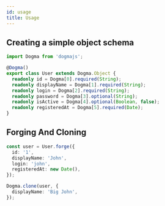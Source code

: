 ```yaml
---
id: usage
title: Usage
---
```


## Creating a simple object schema

```typescript
import Dogma from 'dogmajs';

@Dogma()
export class User extends Dogma.Object {
  readonly id = Dogma[0].required(String);
  readonly displayName = Dogma[1].required(String);
  readonly login = Dogma[2].required(String);
  readonly password = Dogma[3].optional(String);
  readonly isActive = Dogma[4].optional(Boolean, false);
  readonly registeredAt = Dogma[5].required(Date);
}
```

## Forging And Cloning

```typescript
const user = User.forge({
  id: '1',
  displayName: 'John',
  login: 'john',
  registeredAt: new Date(),
});

Dogma.clone(user, {
  displayName: 'Big John',
});
```
